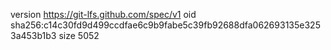 version https://git-lfs.github.com/spec/v1
oid sha256:c14c30fd9d499ccdfae6c9b9fabe5c39fb92688dfa062693135e3253a453b1b3
size 5052
